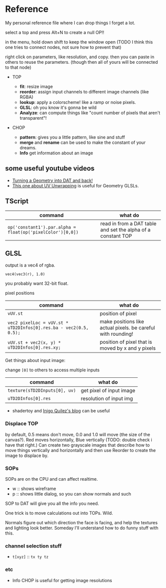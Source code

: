 # Reference

My personal reference file where I can drop things I forget a lot.

select a top and press Alt+N to create a null OP!!

in the menu, hold down shift to keep the window open (TODO I think this one tries to connect nodes, not sure how to prevent that)

right click on parameters, like resolution, and copy. then you can paste in others to reuse the parameters. (though then all of yours will be connected to that node)


 - TOP
   - **fit**: resize image
   - **reorder**: assign input channels to different image channels (like RGBA)
   - **lookup**: apply a colorscheme! like a ramp or noise pixels.
   - **GLSL**: oh you know it's gonna be wild
   - **Analyze**: can compute things like "count number of pixels that aren't transparent"!

 - CHOP
   - **pattern**: gives you a little pattern, like sine and stuff
   - **merge** and **rename** can be used to make the constant of your dreams.
   - **Info** get information about an image


## some useful youtube videos

 - [Turning a Geometry into DAT and back!](https://www.youtube.com/watch?v=5DRlPjdirHg)
 - [This one about UV Unwrapping](https://www.youtube.com/watch?v=HPun50ej4W8&t=538s) is useful for Geometry GLSLs.


## TScript

| command | what do |
|-|-|
| `op('constant1').par.alpha = float(op('pixelColor')[0,0])` | read in from a DAT table and set the alpha of a constant TOP |

## GLSL


output is a vec4 of rgba.

`vec4(vec3(r), 1.0)`

you probably want 32-bit float.


pixel positions

| command | what do |
|-|-|
| `vUV.st` | position of pixel |
| `vec2 pixelLoc = vUV.st * uTD2DInfos[0].res.ba - vec2(0.5, 0.5);` | make positions like actual pixels. be careful with rounding! |
| `vUV.st + vec2(x, y) * uTD2DInfos[0].res.xy;` | position of pixel that is moved by x and y pixels |



Get things about input image:

change `[0]` to others to access multiple inputs

| command | what do |
|-|-|
| `texture(sTD2DInputs[0], uv)` | get pixel of input image |
| `uTD2DInfos[0].res` | resolution of input img |




 - shadertoy and [Inigo Quilez's blog](https://iquilezles.org/articles/) can be useful


### Displace TOP

by default, 0.5 means don't move, 0.0 and 1.0 will move (the size of the canvas?). Red moves horizontally, Blue vertically (TODO: double check i have that right.)
Can create two grayscale images that describe how to move things vertically and horizontally and then use Reorder to create the image to displace by.


### SOPs

SOPs are on the CPU and can affect realtime.

 - w :: shows wireframe
 - p :: shows little dialog, so you can show normals and such

SOP to DAT will give you all the info you need.

One trick is to move calculations out into TOPs. Wild.

Normals figure out which direction the face is facing, and help the textures and lighting look better. Someday I'll understand how to do funny stuff with this.


### channel selection stuff

 - `t[xyz]` :: `tx ty tz`
	

### etc

 - Info CHOP is useful for getting image resolutions

